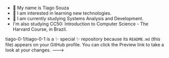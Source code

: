 - 👋 My name is Tiago Souza
- 👀 I am interested in learning new technologies.
- 🌱 I am currently studying Systems Analysis and Development.
- I'm also studying CC50: Introduction to Computer Science - The Harvard Course, in Brazil.

tiago-0-1/tiago-0-1 is a ✨ special ✨ repository because its `README.md` (this file) appears on your GitHub profile.
You can click the Preview link to take a look at your changes.
--->
